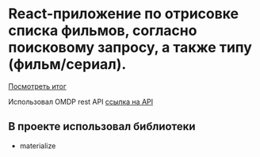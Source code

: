# React-приложение по отрисовке списка фильмов, согласно поисковому запросу, а также типу (фильм/сериал).

[Посмотреть итог](https://denis-pankov.github.io/react-movies/)

Использовал OMDP rest API [ссылка на API](http://www.omdbapi.com/)

## В проекте использовал библиотеки

* materialize

